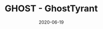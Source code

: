---
layout: artPost
title:  GHOST - GhostTyrant
date:   2020-06-19

artTitle: GHOST
artDesc: Original Work
artYear: 2020
artPath: /assets/fullsize/fullsize_ghost2020.png
artThumb: /assets/thumbnails/thumb_ghost2020.png
artTwitter: https://twitter.com/GhostTyrant/
artMastodon: https://mastodon.art/@GhostTyrant

tags: art test
---